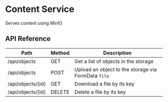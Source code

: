 # Content Service

Serves content using MinIO

## API Reference

| Path              | Method | Description                                         |
|-------------------|--------|-----------------------------------------------------|
| /api/objects      | GET    | Get a list of objects in the storage                |
| /api/objects      | POST   | Upload an object to the storage via FormData `file` |
| /api/objects/{id} | GET    | Download a file by its key                          |
| /api/objects/{id} | DELETE | Delete a file by its key                            |
